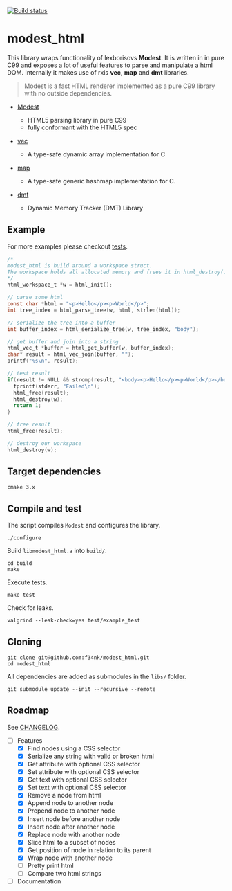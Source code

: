 [![Build status](https://travis-ci.org/f34nk/modest_html.svg?branch=master)](https://travis-ci.org/f34nk/modest_html)

# modest_html

This library wraps functionality of lexborisovs **Modest**. It is written in in pure C99 and exposes a lot of useful features to parse and manipulate a html DOM. Internally it makes use of rxis **vec**, **map** and **dmt** libraries.

>Modest is a fast HTML renderer implemented as a pure C99 library with no outside dependencies.

- [Modest](https://github.com/lexborisov/Modest)
  - HTML5 parsing library in pure C99
  - fully conformant with the HTML5 spec

- [vec](https://github.com/rxi/vec)
  - A type-safe dynamic array implementation for C

- [map](https://github.com/rxi/map)
  - A type-safe generic hashmap implementation for C.
  
- [dmt](https://github.com/rxi/dmt)
  - Dynamic Memory Tracker (DMT) Library

## Example
For more examples please checkout [tests](https://github.com/f34nk/modest_html/tree/master/test).
```C
/*
modest_html is build around a workspace struct.
The workspace holds all allocated memory and frees it in html_destroy().
*/
html_workspace_t *w = html_init();

// parse some html
const char *html = "<p>Hello</p><p>World</p>";
int tree_index = html_parse_tree(w, html, strlen(html));

// serialize the tree into a buffer
int buffer_index = html_serialize_tree(w, tree_index, "body");

// get buffer and join into a string
html_vec_t *buffer = html_get_buffer(w, buffer_index);
char* result = html_vec_join(buffer, "");
printf("%s\n", result);

// test result
if(result != NULL && strcmp(result, "<body><p>Hello</p><p>World</p></body>") != 0){
  fprintf(stderr, "Failed\n");
  html_free(result);
  html_destroy(w);
  return 1;
}

// free result
html_free(result);

// destroy our workspace
html_destroy(w);
```

## Target dependencies
```
cmake 3.x
```

## Compile and test
The script compiles `Modest` and configures the library.
```
./configure
```
Build `libmodest_html.a` into `build/`.
```
cd build
make
```
Execute tests.
```
make test
```
Check for leaks.
```
valgrind --leak-check=yes test/example_test
```

## Cloning
```
git clone git@github.com:f34nk/modest_html.git
cd modest_html
```
All dependencies are added as submodules in the `libs/` folder.
```
git submodule update --init --recursive --remote
```

## Roadmap

See [CHANGELOG](https://github.com/f34nk/modest_html/blob/master/CHANGELOG.md).

- [ ] Features
  - [x] Find nodes using a CSS selector
  - [x] Serialize any string with valid or broken html
  - [x] Get attribute with optional CSS selector
  - [x] Set attribute with optional CSS selector
  - [x] Get text with optional CSS selector
  - [x] Set text with optional CSS selector
  - [x] Remove a node from html
  - [x] Append node to another node
  - [x] Prepend node to another node
  - [x] Insert node before another node
  - [x] Insert node after another node
  - [x] Replace node with another node
  - [x] Slice html to a subset of nodes
  - [x] Get position of node in relation to its parent
  - [x] Wrap node with another node
  - [ ] Pretty print html
  - [ ] Compare two html strings
- [ ] Documentation